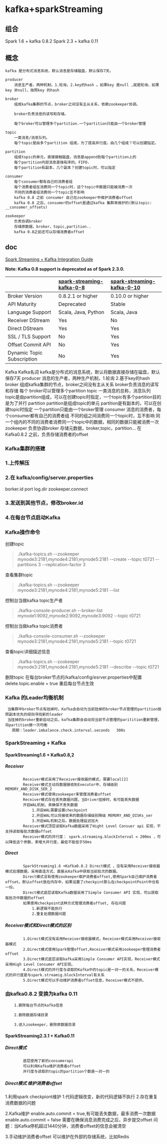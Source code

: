 # kafka+sparkStreaming

## 组合
Spark 1.6 + kafka 0.8.2
Spark 2.3 + kafka 0.11



## 概念
    
    kafka 是分布式消息系统，默认消息是存储磁盘，默认保存7天。
    
    producer 
        消息生产者，两种机制，1.轮询，2.key的hash 。如果key 是null ,就是轮询，如果key 非null，按照key 的hash
    
    broker
        组成kafka集群的节点，broker之间没有主从关系，依赖zookeeper协调。
        
        broker负责消息的读写和存储。
        
        每个broker可以管理多个partition.一个partition只能由一个broker管理
    
    topic 
        一类消息/消息队列。
        每个topic是由多个partition 组成，为了提高并行度。由几个组成？可以创建指定。
    
    partition
        组成topic的单元，直接接触磁盘，消息是append到每个partition上的
        每个partition内部消息是强有序的。FIFO.
        每个partition有副本，几个副本？创建topic时，可以指定
    
    consumer
        每个consumer都有自己的消费者组
        每个消费者组在消费同一个topic时，这个topic中数据只能被消费一次
        不同的消费者组消费同一个topic互不影响
        kafka 0.8 之前 consumer 自己在zookeeper中维护消费者offset
        kafka 0.8 之后，consumer的offset是通过kafka 集群来维护的(默认topic: __consomer_offsets)
    
    zookeeper
        负责协调broker
        存储原数据，broker，topic,partition..
        kafka 0.8之前还可以存储消费者offset

## doc
 [Spark Streaming + Kafka Integration Guide](http://spark.apache.org/docs/latest/streaming-kafka-integration.html)
 
 **Note: Kafka 0.8 support is deprecated as of Spark 2.3.0.**
 
 |                            | [spark-streaming-kafka-0-8](http://spark.apache.org/docs/latest/streaming-kafka-0-8-integration.html) | [spark-streaming-kafka-0-10](http://spark.apache.org/docs/latest/streaming-kafka-0-10-integration.html) |
 | :------------------------- | :----------------------------------------------------------- | :----------------------------------------------------------- |
 | Broker Version             | 0.8.2.1 or higher                                            | 0.10.0 or higher                                             |
 | API Maturity               | Deprecated                                                   | Stable                                                       |
 | Language Support           | Scala, Java, Python                                          | Scala, Java                                                  |
 | Receiver DStream           | Yes                                                          | No                                                           |
 | Direct DStream             | Yes                                                          | Yes                                                          |
 | SSL / TLS Support          | No                                                           | Yes                                                          |
 | Offset Commit API          | No                                                           | Yes                                                          |
 | Dynamic Topic Subscription | No                                                           | Yes                                                          |
 
Kafka
    Kafka名词
        kafka是分布式的消息系统，默认将数据直接存储在磁盘，默认保存7天
        producer 
            消息的生产者，两种生产机制，1.轮询 2.基于key的hash
        broker
            组成kafka集群的节点，broker之间没有主从关系
            broker负责消息的读写和存储
            每个 broker可以管理多个partition
        topic
            一类消息的总称，消息队列
            topic是由partition组成，可以在创建topic时指定，一个topic有多个partition目的是为了并行
        partition
            partition是组成topic的单元
            partition是有副本的，可以在创建topic时指定
            一个partition只能由一个broker管理
        consumer
            消息的消费者，每个consumer都有自己的消费者组
            不同的组之间消费同一个topic时，互不影响
            同一个组内的不同的消费者消费同一个topic中的数据，相同的数据只能被消费一次
        zookeeper
            负责协调broker
            存储元数据，broker,topic，partition...
            在Kafka0.8.2 之前，负责存储消费者的offset

### Kafka集群的搭建

### 1.上传解压

### 2.在 kafka/config/server.properties
  borker.id
  port
  log.dir
  zookeeper.connect
            
### 3.发送到其他节点，修改broker.id

### 4.在每台节点启动Kafka
   

### Kafka操作命令
创建topic
> ./kafka-topics.sh  --zookeeper mynode3:2181,mynode4:2181,mynode5:2181 --create --topic t0721 --partitions 3 --replication-factor 3

查看集群topic
> ./kafka-topics.sh  --zookeeper mynode3:2181,mynode4:2181,mynode5:2181 --list

控制台当做kafka topic生产者
>  ./kafka-console-producer.sh --broker-list mynode1:9092,mynode2:9092,mynode3:9092 --topic t0721

控制台当做kafka topic消费者
> ./kafka-console-consumer.sh --zookeeper mynode3:2181,mynode4:2181,mynode5:2181  --topic t0721

查看topic详细描述信息
> ./kafka-topics.sh --zookeeper mynode3:2181,mynode4:2181,mynode5:2181 --describe  --topic t0721

删除topic
 在每台broker节点的/kafka/config/esrver.properties中配置delete.topic.enable = true
 重启每台节点生效
            
### Kafka 的Leader均衡机制
     当集群中broker节点有挂掉时，Kafka会自动为当前挂掉的broker节点管理的partition按照副本优先的规则寻找新的leader
     当挂掉的broker重新启动之后，kafka集群会自动将当前节点管理的paritition重新管理，将partition做一次均衡
       周期：leader.imbalance.check.interval.seconds   300s

### SparkStreaming + Kafka

#### SparkStreaming1.6 + Kafka0.8,2

##### Receiver
            Receiver模式采用了Receiver接收器的模式，需要local[2]
            Receiver模式主动将数据接收到Executor中，存储级别MEMORY_AND_DISK_SER_2
            Receiver模式使用zookeeper来管理消费者offset
            Receiver模式存在丢失数据问题，当Driver挂掉时，有可能丢失数据
            开启WAL机制，来确保不丢失数据
                1.开启WAL需要设置checkpoint
                2.开启WAL可以将接收来的数据存储级别降级 MEMORY_AND_DISKs_ser
                3.开启WAL机制之后，数据处理延迟加大
            Receiver模式顶层读取Kafka数据采用了Hight Level Consuer api 实现，不支持读取每批次数据offset
            Receiver模式的并行度： spark.streaming.blockInterval = 200ms ，可以降低这个参数，来增大并行度，最低不能低于50ms

##### Direct
            SparkStreaming1.6 +Kafka0.8.2 Direct模式 ，没有采用Receiver接收器模式处理数据，采用直连方式，直接从Kafka中获取当前批次的数据。
            Direct模式没有使用zookeeper维护消费者offset,使用Spark自己维护消费者offset。默认offset放在内存中，如果设置了checkpint那么在checkpointPoint中也有一份。
            Direct模式底层读取Kafka数据采用了Simple Consumer API 实现，可以获取每批次中数据的offset
            如果使用checkpoint这种方式管理消费者offset, 存在问题
                1.新逻辑不能执行
                2.重复处理数据问题
                
##### Receiver模式和Direct模式的区别
            1.Direct模式没有采用Receiver接收器模式，Receiver模式采用Receiver接收器模式
            2.Direct模式使用Spark管理offset,Receiver模式采用zookeeper管理消费者offset
            3.Direct模式底层读取kafka采用Simple Consumer API实现，Receiver模式采用High Level Consumer API实现。
            4.Direct模式的并行度与读取的Kafka中的topic是一对一的关系，Receiver模式的并行度是与spark.streamig.blockInterval有关系
            5.Direct模式可以手动维护消费者offset信息，Receiver模式不提供。

### 由kafka0.8.2 变换为kafka 0.11 
        
        1.删除每台节点的kafka信息
        
        2.删除数据存储目录
        
        3.进入zookeeper，删除原数据目录
        
#### SparkStreaming2.3.1 + Kafka0.11

##### Direct模式
            底层使用了新的consumerapi 
            可以利用Kafka维护消费者offset
            并行度与读取的topic的partition个数是一对一的
            
##### Direct模式 维护消费者offset
   1.利用spark checkpiont维护
        1.代码逻辑改变，新的代码逻辑不执行
        2.存在重复消费数据的问题
        
   2.Kafka维护
        enable.auto.commit = true,有可能丢失数据，最多消费一次数据
        enable.auto.commit = false
            需要在确保消息消费完成之后，异步提交offset
            问题：当Kafka停机超过1440分钟，消费者offset的信息会被清空
            
   3.手动维护消费者offset
        可以维护在外部的存储系统，比如Redis
